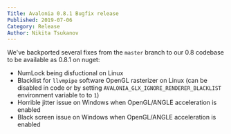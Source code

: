 ```yaml
---
Title: Avalonia 0.8.1 Bugfix release
Published: 2019-07-06
Category: Release
Author: Nikita Tsukanov
---
```


We've backported several fixes from the `master` branch to our 0.8 codebase to be available as 0.8.1 on nuget:

- NumLock being disfuctional on Linux
- Blacklist for `llvmpipe` software OpenGL rasterizer on Linux (can be disabled in code or by setting `AVALONIA_GLX_IGNORE_RENDERER_BLACKLIST` environment variable to to `1`)
- Horrible jitter issue on Windows when OpenGL/ANGLE acceleration is enabled
- Black screen issue on Windows when OpenGL/ANGLE acceleration is enabled
